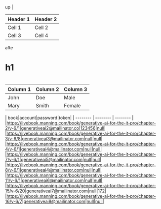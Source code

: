 
up
|

Header 1 | Header 2 |
| -------- | -------- |
| Cell 1   | Cell 2   |
| Cell 3   | Cell 4   |
afte
# h1
# 

| Column 1 | Column 2 | Column 3 |
| -------- | -------- | -------- |
| John | Doe | Male |
| Mary | Smith | Female |

| book|account|password|token|
| -------- | -------- | -------- |
|https://livebook.manning.com/book/generative-ai-for-the-it-pro/chapter-2/v-6/1|generativeai2@mailinator.co|123456|null|
|https://livebook.manning.com/book/generative-ai-for-the-it-pro/chapter-3/v-6/8|generativeai3@mailinator.com|null|null|
|https://livebook.manning.com/book/generative-ai-for-the-it-pro/chapter-4/v-6/1|generativeai4@mailinator.com|null|null|
|https://livebook.manning.com/book/generative-ai-for-the-it-pro/chapter-7/v-6/1|generativeai5@mailinator.com|null|null|
|https://livebook.manning.com/book/generative-ai-for-the-it-pro/chapter-8/v-6/1|generativeai4@mailinator.com|null|null|
|https://livebook.manning.com/book/generative-ai-for-the-it-pro/chapter-11/v-6/1|generativeai6@mailinator.com|null|null|
|https://livebook.manning.com/book/generative-ai-for-the-it-pro/chapter-15/v-6/20|generativeai7@mailinator.com|null|172|
|https://livebook.manning.com/book/generative-ai-for-the-it-pro/chapter-16/v-6/7|generativeai8@mailinator.com|null|null|